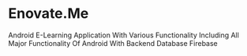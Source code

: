 # Enovate.Me
Android E-Learning Application With Various Functionality Including All Major Functionality Of Android With Backend Database Firebase 
